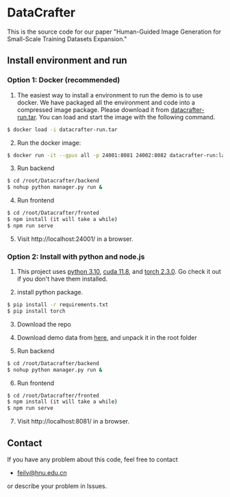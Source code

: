 # DataCrafter

This is the source code for our paper "Human-Guided Image Generation for Small-Scale Training Datasets Expansion."

## Install environment and run

### Option 1: Docker (recommended)
1. The easiest way to install a environment to run the demo is to use docker. We have packaged all the environment and code into a compressed image package. Please download it from  [datacrafter-run.tar](googledrive). You can load and start the image with the following command.

```sh
$ docker load -i datacrafter-run.tar
```
2. Run the docker image:
   
```sh
$ docker run -it --gpus all -p 24001:8081 24002:8082 datacrafter-run:latest
```

3. Run backend

```sh
$ cd /root/Datacrafter/backend
$ nohup python manager.py run &
```

4. Run frontend

```sh
$ cd /root/Datacrafter/fronted
$ npm install (it will take a while)
$ npm run serve
```

5. Visit http://localhost:24001/ in a browser.



### Option 2: Install with python and node.js
1. This project uses [python 3.10](https://www.python.org/), [cuda 11.8](https://developer.nvidia.com/cuda-toolkit), and [torch 2.3.0](https://pytorch.org/). Go check it out if you don't have them installed.

2. install python package.
```sh
$ pip install -r requirements.txt
$ pip install torch
```
3. Download the repo

4. Download demo data from [here](waittofill), and unpack it in the root folder 

5. Run backend

```sh
$ cd /root/Datacrafter/backend
$ nohup python manager.py run &
```

6. Run frontend

```sh
$ cd /root/Datacrafter/fronted
$ npm install (it will take a while)
$ npm run serve
```

7. Visit http://localhost:8081/ in a browser.



## Contact
If you have any problem about this code, feel free to contact
- feilv@hnu.edu.cn

or describe your problem in Issues.